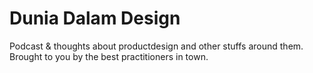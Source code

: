 # Dunia Dalam Design

Podcast & thoughts about productdesign and other stuffs around them. Brought to you by the best practitioners in town.